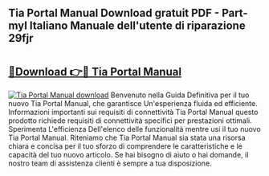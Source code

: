 ## Tia Portal Manual Download gratuit PDF - Part-myI Italiano Manuale dell'utente di riparazione 29fjr

# <h2><a href="http://dfa4cn8.blite.top/?on=Tia+Portal+Manual">🔗Download 👉🔴 Tia Portal Manual</a></h2>

[![Tia Portal Manual download](https://i.imgur.com/lujVjoI.png)](http://dfa4cn8.blite.top/?on=Tia+Portal+Manual)
Benvenuto nella Guida Definitiva per il tuo nuovo Tia Portal Manual, che garantisce Un'esperienza fluida ed efficiente. Informazioni importanti sui requisiti di connettività Tia Portal Manual questo prodotto richiede requisiti di connettività specifici per prestazioni ottimali. Sperimenta L'efficienza Dell'elenco delle funzionalità mentre usi il tuo nuovo Tia Portal Manual. Riteniamo che Tia Portal Manual sia stata una risorsa chiara e concisa per il tuo sforzo di comprendere le caratteristiche e le capacità del tuo nuovo articolo. Se hai bisogno di aiuto o hai domande, il nostro team di assistenza clienti è sempre a tua disposizione.
